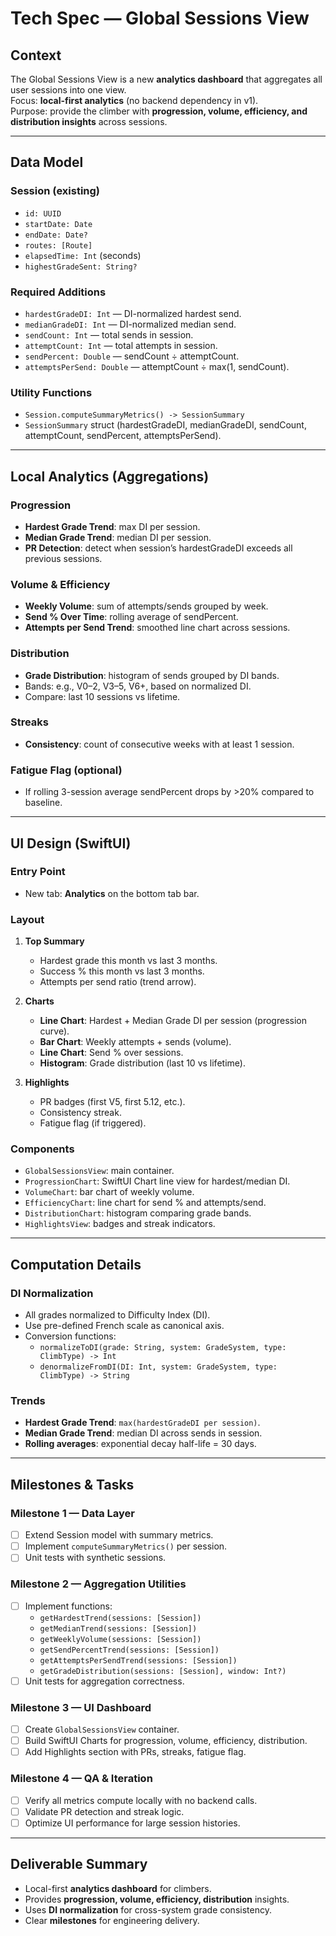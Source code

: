 # Tech Spec — Global Sessions View

## Context
The Global Sessions View is a new **analytics dashboard** that aggregates all user sessions into one view.  
Focus: **local-first analytics** (no backend dependency in v1).  
Purpose: provide the climber with **progression, volume, efficiency, and distribution insights** across sessions.

---

## Data Model

### Session (existing)
- `id: UUID`
- `startDate: Date`
- `endDate: Date?`
- `routes: [Route]`
- `elapsedTime: Int` (seconds)
- `highestGradeSent: String?`

### Required Additions
- `hardestGradeDI: Int` — DI-normalized hardest send.  
- `medianGradeDI: Int` — DI-normalized median send.  
- `sendCount: Int` — total sends in session.  
- `attemptCount: Int` — total attempts in session.  
- `sendPercent: Double` — sendCount ÷ attemptCount.  
- `attemptsPerSend: Double` — attemptCount ÷ max(1, sendCount).  

### Utility Functions
- `Session.computeSummaryMetrics() -> SessionSummary`  
- `SessionSummary` struct (hardestGradeDI, medianGradeDI, sendCount, attemptCount, sendPercent, attemptsPerSend).

---

## Local Analytics (Aggregations)

### Progression
- **Hardest Grade Trend**: max DI per session.  
- **Median Grade Trend**: median DI per session.  
- **PR Detection**: detect when session’s hardestGradeDI exceeds all previous sessions.

### Volume & Efficiency
- **Weekly Volume**: sum of attempts/sends grouped by week.  
- **Send % Over Time**: rolling average of sendPercent.  
- **Attempts per Send Trend**: smoothed line chart across sessions.

### Distribution
- **Grade Distribution**: histogram of sends grouped by DI bands.  
- Bands: e.g., V0–2, V3–5, V6+, based on normalized DI.  
- Compare: last 10 sessions vs lifetime.

### Streaks
- **Consistency**: count of consecutive weeks with at least 1 session.  

### Fatigue Flag (optional)
- If rolling 3-session average sendPercent drops by >20% compared to baseline.

---

## UI Design (SwiftUI)

### Entry Point
- New tab: **Analytics** on the bottom tab bar.

### Layout
1. **Top Summary**
   - Hardest grade this month vs last 3 months.
   - Success % this month vs last 3 months.
   - Attempts per send ratio (trend arrow).

2. **Charts**
   - **Line Chart**: Hardest + Median Grade DI per session (progression curve).
   - **Bar Chart**: Weekly attempts + sends (volume).
   - **Line Chart**: Send % over sessions.
   - **Histogram**: Grade distribution (last 10 vs lifetime).

3. **Highlights**
   - PR badges (first V5, first 5.12, etc.).
   - Consistency streak.
   - Fatigue flag (if triggered).

### Components
- `GlobalSessionsView`: main container.
- `ProgressionChart`: SwiftUI Chart line view for hardest/median DI.
- `VolumeChart`: bar chart of weekly volume.
- `EfficiencyChart`: line chart for send % and attempts/send.
- `DistributionChart`: histogram comparing grade bands.
- `HighlightsView`: badges and streak indicators.

---

## Computation Details

### DI Normalization
- All grades normalized to Difficulty Index (DI).
- Use pre-defined French scale as canonical axis.
- Conversion functions:
  - `normalizeToDI(grade: String, system: GradeSystem, type: ClimbType) -> Int`
  - `denormalizeFromDI(DI: Int, system: GradeSystem, type: ClimbType) -> String`

### Trends
- **Hardest Grade Trend**: `max(hardestGradeDI per session)`.
- **Median Grade Trend**: median DI across sends in session.
- **Rolling averages**: exponential decay half-life = 30 days.

---

## Milestones & Tasks

### Milestone 1 — Data Layer
- [ ] Extend Session model with summary metrics.
- [ ] Implement `computeSummaryMetrics()` per session.
- [ ] Unit tests with synthetic sessions.

### Milestone 2 — Aggregation Utilities
- [ ] Implement functions:
  - `getHardestTrend(sessions: [Session])`
  - `getMedianTrend(sessions: [Session])`
  - `getWeeklyVolume(sessions: [Session])`
  - `getSendPercentTrend(sessions: [Session])`
  - `getAttemptsPerSendTrend(sessions: [Session])`
  - `getGradeDistribution(sessions: [Session], window: Int?)`
- [ ] Unit tests for aggregation correctness.

### Milestone 3 — UI Dashboard
- [ ] Create `GlobalSessionsView` container.
- [ ] Build SwiftUI Charts for progression, volume, efficiency, distribution.
- [ ] Add Highlights section with PRs, streaks, fatigue flag.

### Milestone 4 — QA & Iteration
- [ ] Verify all metrics compute locally with no backend calls.
- [ ] Validate PR detection and streak logic.
- [ ] Optimize UI performance for large session histories.

---

## Deliverable Summary
- Local-first **analytics dashboard** for climbers.
- Provides **progression, volume, efficiency, distribution** insights.
- Uses **DI normalization** for cross-system grade consistency.
- Clear **milestones** for engineering delivery.
